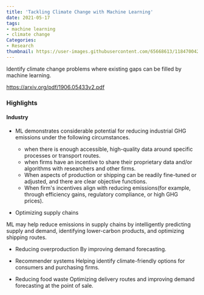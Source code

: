 ```yaml
---
title: 'Tackling Climate Change with Machine Learning'
date: 2021-05-17
tags:
- machine learning
- climate change
Categories:
- Research
thumbnail: https://user-images.githubusercontent.com/65668613/118470042-99072080-b706-11eb-959d-87f346f50459.png
---
```

Identify climate change problems where existing gaps can be filled by machine learning.

https://arxiv.org/pdf/1906.05433v2.pdf
### Highlights
#### Industry
* ML demonstrates considerable potential for reducing industrial GHG emissions under the following circumstances.

  * when there is enough accessible, high-quality data around specific processes or transport routes.
  * when firms have an incentive to share their proprietary data and/or algorithms with researchers and other firms.
  * When aspects of production or shipping can be readily fine-tuned or adjusted, and there are clear objective functions.
  * When firm's incentives align with reducing emissions(for example, through efficiency gains, regulatory compliance, or high GHG prices).

* Optimizing supply chains

ML may help reduce emissions in supply chains by intelligently predicting supply and demand, identifying lower-carbon products, and optimizing shipping routes.

* Reducing overproduction
By improving demand forecasting.

* Recommender systems
Helping identify climate-friendly options for consumers and purchasing firms.

* Reducing food waste
Optimizing delivery routes and improving demand forecasting at the point of sale.
